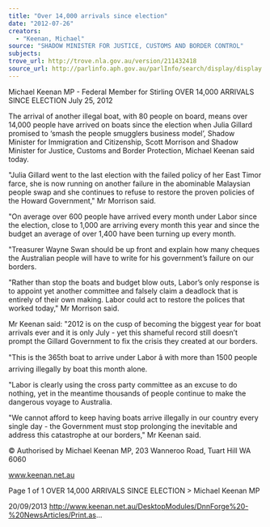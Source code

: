```yaml
---
title: "Over 14,000 arrivals since election"
date: "2012-07-26"
creators:
  - "Keenan, Michael"
source: "SHADOW MINISTER FOR JUSTICE, CUSTOMS AND BORDER CONTROL"
subjects:
trove_url: http://trove.nla.gov.au/version/211432418
source_url: http://parlinfo.aph.gov.au/parlInfo/search/display/display.w3p;query=Id%3A%22media/pressrel/2736652%22
---
```


 Michael Keenan MP - Federal Member for  Stirling OVER 14,000 ARRIVALS SINCE ELECTION July 25, 2012

 The arrival of another illegal boat, with 80 people on board, means over 14,000 people have arrived on boats since the election when Julia Gillard promised to ‘smash the people smugglers business model’, Shadow Minister for Immigration  and Citizenship, Scott Morrison and Shadow Minister for Justice, Customs and Border Protection, Michael Keenan said today. 

 "Julia Gillard went to the last election with the failed policy of her East Timor farce, she is now running on another failure in the  abominable  Malaysian  people  swap  and  she  continues  to  refuse  to  restore  the  proven  policies  of  the  Howard Government," Mr Morrison said. 

 "On average over 600 people have arrived every month under Labor since the election, close to 1,000 are arriving every month this year and since the budget an average of over 1,400 have been turning up every month. 

 "Treasurer Wayne Swan should be up front and explain how many cheques the Australian people will have to write for his government’s failure on our borders. 

 "Rather than stop the boats and budget blow outs, Labor’s only response is to appoint yet another committee and falsely claim  a  deadlock  that  is  entirely  of  their  own  making.  Labor  could  act  to  restore  the  polices  that  worked  today,"  Mr Morrison said. 

 Mr  Keenan  said:  "2012  is  on  the  cusp  of  becoming  the  biggest  year  for  boat  arrivals  ever  and  it  is  only  July  - yet  this   shameful record still doesn’t prompt the Gillard Government to fix the crisis they created at our borders. 

 "This is the 365th boat to arrive under Labor â with more than 1500 people arriving illegally by boat this month alone. 

 "Labor is clearly using the cross party committee as an excuse to do nothing, yet in the meantime thousands of people continue to make the dangerous voyage to Australia. 

 "We cannot afford to keep having boats arrive illegally in our country every single day - the Government must stop  prolonging the inevitable and address this catastrophe at our borders," Mr Keenan said. 

 © Authorised by Michael Keenan MP, 203 Wanneroo Road, Tuart Hill WA 6060

 www.keenan.net.au

 Page 1 of 1 OVER 14,000 ARRIVALS SINCE ELECTION > Michael Keenan MP

 20/09/2013 http://www.keenan.net.au/DesktopModules/DnnForge%20-%20NewsArticles/Print.as...


